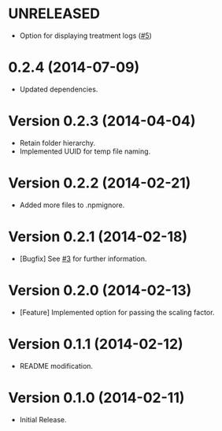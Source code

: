 # UNRELEASED

  * Option for displaying treatment logs ([#5](https://github.com/akoenig/gulp-svg2png/issues/5))

# 0.2.4 (2014-07-09)

  * Updated dependencies.

# Version 0.2.3 (2014-04-04)

  * Retain folder hierarchy.
  * Implemented UUID for temp file naming.

# Version 0.2.2 (2014-02-21)

  * Added more files to .npmignore.

# Version 0.2.1 (2014-02-18)

  * [Bugfix] See [#3](https://github.com/akoenig/gulp-svg2png/issues/3) for further information.

# Version 0.2.0 (2014-02-13)

  * [Feature] Implemented option for passing the scaling factor.

# Version 0.1.1 (2014-02-12)

  * README modification.

# Version 0.1.0 (2014-02-11)

  * Initial Release.